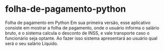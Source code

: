 # folha-de-pagamento-python
Folha de pagamento em Python
Em sua primeira versão, esse aplicativo consiste em mostrar a folha de pagamento, onde o usuário informa o salário bruto,
e o sistema calcula o desconto de INSS, e vale transporte caso o funcionário seja optante.
Ao fazer isso sistema apresentará ao usuário qual será o seu salário Líquido.

